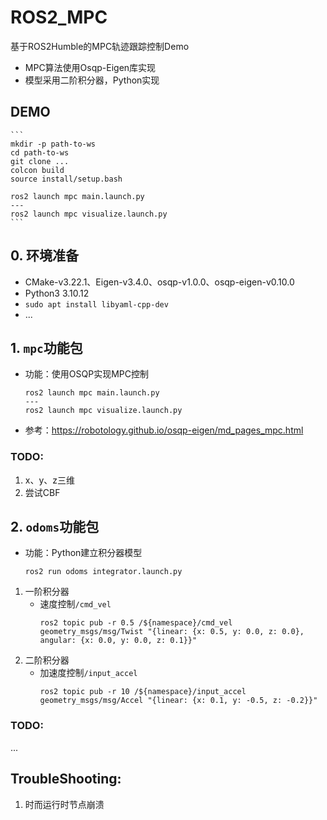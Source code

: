 # ROS2_MPC
基于ROS2Humble的MPC轨迹跟踪控制Demo
- MPC算法使用Osqp-Eigen库实现
- 模型采用二阶积分器，Python实现

## DEMO
    ```
    mkdir -p path-to-ws
    cd path-to-ws
    git clone ...
    colcon build
    source install/setup.bash
    
    ros2 launch mpc main.launch.py
    ---
    ros2 launch mpc visualize.launch.py
    ```

## 0. 环境准备
- CMake-v3.22.1、Eigen-v3.4.0、osqp-v1.0.0、osqp-eigen-v0.10.0
- Python3 3.10.12
- ```sudo apt install libyaml-cpp-dev```
- ...

## 1. ```mpc```功能包
- 功能：使用OSQP实现MPC控制
    ```
    ros2 launch mpc main.launch.py
    ---
    ros2 launch mpc visualize.launch.py
    ```
- 参考：https://robotology.github.io/osqp-eigen/md_pages_mpc.html
### TODO:
1. x、y、z三维
2. 尝试CBF

## 2. ```odoms```功能包
- 功能：Python建立积分器模型
    ```
    ros2 run odoms integrator.launch.py
    ```
1. 一阶积分器
    - 速度控制```/cmd_vel```
        ```
        ros2 topic pub -r 0.5 /${namespace}/cmd_vel geometry_msgs/msg/Twist "{linear: {x: 0.5, y: 0.0, z: 0.0}, angular: {x: 0.0, y: 0.0, z: 0.1}}"
        ```
2. 二阶积分器
    - 加速度控制```/input_accel```
        ```
        ros2 topic pub -r 10 /${namespace}/input_accel geometry_msgs/msg/Accel "{linear: {x: 0.1, y: -0.5, z: -0.2}}"
        ```
### TODO:
...

## TroubleShooting:
1. 时而运行时节点崩溃

